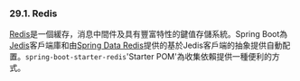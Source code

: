 ### 29.1. Redis

[Redis](http://redis.io/)是一個緩存，消息中間件及具有豐富特性的鍵值存儲系統。Spring Boot為[Jedis](https://github.com/xetorthio/jedis/)客戶端庫和由[Spring Data Redis](https://github.com/spring-projects/spring-data-redis)提供的基於Jedis客戶端的抽象提供自動配置。`spring-boot-starter-redis`'Starter POM'為收集依賴提供一種便利的方式。
